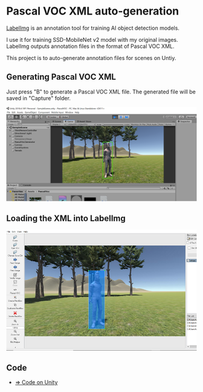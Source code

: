 # Pascal VOC XML auto-generation


[LabelImg](https://github.com/tzutalin/labelImg) is an annotation tool for training AI object detection models.

I use it for training SSD-MobileNet v2 model with my original images. LabelImg outputs annotation files in the format of Pascal VOC XML.

This project is to auto-generate annotation files for scenes on Untiy.

## Generating Pascal VOC XML

Just press "B" to generate a Pascal VOC XML file. The generated file will be saved in "Capture" folder.

![pascalvoc](./pascalvoc.png)

## Loading the XML into LabelImg

![labelimg](./labelimg.png)

## Code
- [=> Code on Unity](../PascalVOC)
